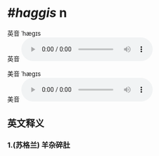 # ***\#haggis*** n
英音 ˈhæɡɪs  
英音
<audio src="./media/haggis1_AAC.aac" controls="controls"></audio>

美音 ˈhæɡɪs  
美音
<audio src="./media/haggis2_AAC.aac" controls="controls"></audio>



  

英文释义
---
### 1.**(苏格兰) 羊杂碎肚**  


